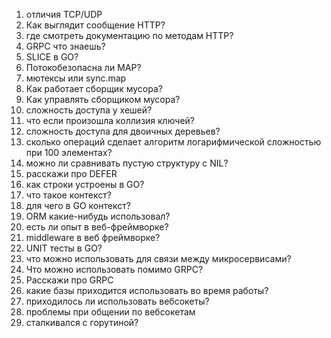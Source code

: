 1. отличия TCP/UDP 
2. Как выглядит сообщение HTTP? 
3. где смотреть документацию по методам HTTP? 
4. GRPC что знаешь? 
5. SLICE в GO?
6. Потокобезопасна ли MAP? 
7. мютексы или sync.map 
8. Как работает сборщик мусора? 
9. Как управлять сборщиком мусора?
10. сложность доступа у хешей? 
11. что если произошла коллизия ключей? 
12. сложность доступа для двоичных деревьев? 
13. сколько операций сделает алгоритм логарифмической сложностью при 100 элементах? 
14. можно ли сравнивать пустую структуру с NIL? 
15. расскажи про DEFER 
16. как строки устроены в GO? 
17. что такое контекст? 
18. для чего в GO контекст? 
19. ORM какие-нибудь использовал? 
20. есть ли опыт в веб-фреймворке? 
21. middleware в веб фреймворке? 
22. UNIT тесты в GO? 
23. что можно использовать для связи между микросервисами? 
24. Что можно использовать помимо GRPC? 
25. Расскажи про GRPC 
26. какие базы приходится использовать во время работы? 
27. приходилось ли использовать вебсокеты? 
28. проблемы при общении по вебсокетам 
29. сталкивался с горутиной?

